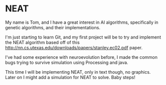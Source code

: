# NEAT

My name is Tom, and I have a great interest in AI algorithms,
specifically in genetic algorithms, and their implementations.

I'm just starting to learn Git, and my first project will be to try
and implement the NEAT algorithm based off of this http://nn.cs.utexas.edu/downloads/papers/stanley.ec02.pdf paper.

I've had some experience with neuroevolution before, I made the common
bugs trying to survive simulation using Processing and java.

This time I will be implementing NEAT, only in text though, no graphics.
Later on I might add a simulation for NEAT to solve. Baby steps!
